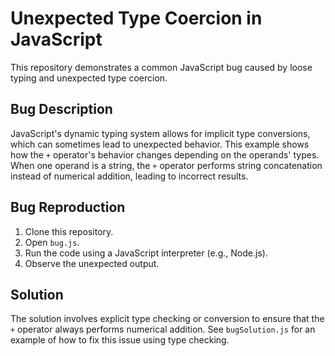 # Unexpected Type Coercion in JavaScript

This repository demonstrates a common JavaScript bug caused by loose typing and unexpected type coercion.

## Bug Description

JavaScript's dynamic typing system allows for implicit type conversions, which can sometimes lead to unexpected behavior.  This example shows how the `+` operator's behavior changes depending on the operands' types. When one operand is a string, the `+` operator performs string concatenation instead of numerical addition, leading to incorrect results.

## Bug Reproduction

1. Clone this repository.
2. Open `bug.js`.
3. Run the code using a JavaScript interpreter (e.g., Node.js).
4. Observe the unexpected output.

## Solution

The solution involves explicit type checking or conversion to ensure that the `+` operator always performs numerical addition.  See `bugSolution.js` for an example of how to fix this issue using type checking.